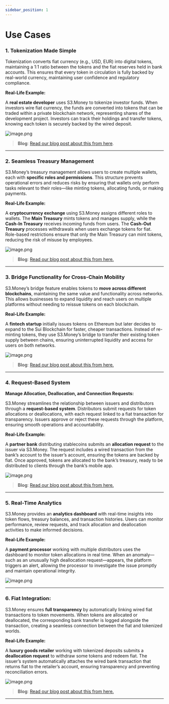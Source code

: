 ```yaml
---
sidebar_position: 1
---
```


# Use Cases

### **1. Tokenization Made Simple**

Tokenization converts fiat currency (e.g., USD, EUR) into digital tokens, maintaining a 1:1 ratio between the tokens and the fiat reserves held in bank accounts. This ensures that every token in circulation is fully backed by real-world currency, maintaining user confidence and regulatory compliance.

**Real-Life Example:**

A **real estate developer** uses S3.Money to tokenize investor funds. When investors wire fiat currency, the funds are converted into tokens that can be traded within a private blockchain network, representing shares of the development project. Investors can track their holdings and transfer tokens, knowing each token is securely backed by the wired deposit.

![image.png](imgs/tokenization.png)

> **Blog**: [Read our blog post about this from here](https://www.s3.money/post/amplify-your-business-of-tokenizing-money-and-let-s3-handle-the-rest).
> 

---

### **2. Seamless Treasury Management**

S3.Money’s treasury management allows users to create multiple wallets, each with **specific roles and permissions**. This structure prevents operational errors and reduces risks by ensuring that wallets only perform tasks relevant to their roles—like minting tokens, allocating funds, or making payments.

**Real-Life Example:**

A **cryptocurrency exchange** using S3.Money assigns different roles to wallets. The **Main Treasury** mints tokens and manages supply, while the **Cash-In Treasury** receives incoming funds from users. The **Cash-Out Treasury** processes withdrawals when users exchange tokens for fiat. Role-based restrictions ensure that only the Main Treasury can mint tokens, reducing the risk of misuse by employees.

![image.png](imgs/Wallets.png)

> **Blog**: [Read our blog post about this from here.](https://www.s3.money/post/mastering-treasury-management-with-s3-money)
> 

---

### **3. Bridge Functionality for Cross-Chain Mobility**

S3.Money’s bridge feature enables tokens to **move across different blockchains**, maintaining the same value and functionality across networks. This allows businesses to expand liquidity and reach users on multiple platforms without needing to reissue tokens on each blockchain.

**Real-Life Example:**

A **fintech startup** initially issues tokens on Ethereum but later decides to expand to the Sui Blockchain for faster, cheaper transactions. Instead of re-minting tokens, they use S3.Money’s bridge to transfer their existing token supply between chains, ensuring uninterrupted liquidity and access for users on both networks.

![image.png](imgs/bridge.png)

> **Blog**: [Read our blog post about this from here.](https://www.s3.money/post/bridging-blockchains-for-better-token-mobility)
> 

---

### **4. Request-Based System**

**Manage Allocation, Deallocation, and Connection Requests:**

S3.Money streamlines the relationship between issuers and distributors through a **request-based system**. Distributors submit requests for token allocations or deallocations, with each request linked to a fiat transaction for transparency. Issuers approve or reject these requests through the platform, ensuring smooth operations and accountability.

**Real-Life Example:**

A **partner bank** distributing stablecoins submits an **allocation request** to the issuer via S3.Money. The request includes a wired transaction from the bank’s account to the issuer’s account, ensuring the tokens are backed by fiat. Once approved, tokens are allocated to the bank’s treasury, ready to be distributed to clients through the bank’s mobile app.

![image.png](imgs/requests.png)


> **Blog**: [Read our blog post about this from here.](https://www.s3.money/post/simplifying-issuer-distributor-relationships)
> 

---

### **5. Real-Time Analytics**

S3.Money provides an **analytics dashboard** with real-time insights into token flows, treasury balances, and transaction histories. Users can monitor performance, review requests, and track allocation and deallocation activities to make informed decisions.

**Real-Life Example:**

A **payment processor** working with multiple distributors uses the dashboard to monitor token allocations in real time. When an anomaly—such as an unusually high deallocation request—appears, the platform triggers an alert, allowing the processor to investigate the issue promptly and maintain operational integrity.

![image.png](imgs/distributors.png)

---

### **6. Fiat Integration:**

S3.Money ensures **full transparency** by automatically linking wired fiat transactions to token movements. When tokens are allocated or deallocated, the corresponding bank transfer is logged alongside the transaction, creating a seamless connection between the fiat and tokenized worlds.

**Real-Life Example:**

A **luxury goods retailer** working with tokenized deposits submits a **deallocation request** to withdraw some tokens and redeem fiat. The issuer’s system automatically attaches the wired bank transaction that returns fiat to the retailer’s account, ensuring transparency and preventing reconciliation errors.

![image.png](imgs/fiat.png)


> **Blog**: [Read our blog post about this from here.](https://www.s3.money/post/effortless-reserve-management-with-s3-money-dashboard)
> 

---